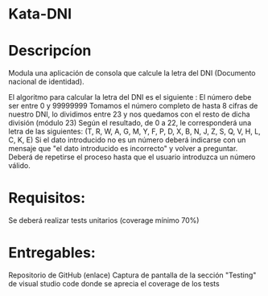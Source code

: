 # Kata-DNI
# Descripcíon
Modula una aplicación de consola que calcule la letra del DNI (Documento nacional de identidad).

El algoritmo para calcular la letra del DNI es el siguiente :
El número debe ser entre 0 y 99999999
Tomamos el número completo de hasta 8 cifras de nuestro DNI, lo dividimos entre 23 y nos quedamos con el resto de dicha división (módulo 23)
Según el resultado, de 0 a 22, le corresponderá una letra de las siguientes:  (T, R, W, A, G, M, Y, F, P, D, X, B, N, J, Z, S, Q, V, H, L, C, K, E)
Si el dato introducido no es un número deberá indicarse con un mensaje que "el dato introducido es incorrecto" y volver a preguntar.
Deberá de repetirse el proceso hasta que el usuario introduzca un número válido.
# Requisitos:
Se deberá realizar tests unitarios (coverage mínimo 70%)
# Entregables:
Repositorio de GitHub (enlace)
Captura de pantalla de la sección "Testing" de visual studio code donde se aprecia el coverage de los tests
